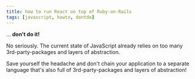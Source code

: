 ```yaml
---
title: how to run React on top of Ruby-on-Rails
tags: [javascript, howto, dontdo]
---
```


... **don't do it!**

No seriously. The current state of JavaScript already relies on too many 3rd-party-packages and layers of abstraction.

Save yourself the headache and don't chain your application to a separate language that's also full of 3rd-party-packages and layers of abstraction!
